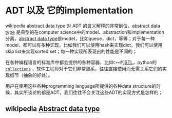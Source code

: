 # ADT 以及 它的implementation

wikipedia [abstract data type](https://en.wikipedia.org/wiki/Abstract_data_type) 对 ADT 的含义解释的非常到位，[abstract data type](https://en.wikipedia.org/wiki/Abstract_data_type) 是典型的在computer science中的model、abstraction和implementation分离，[abstract data type](https://en.wikipedia.org/wiki/Abstract_data_type)是model，比如queue，dict，等等；对于每一种model，都可以有多种实现，比如我们可以使用hash来实现dict，我们可以使用skip list来实现sorted set；每一种实现所表现出的性能是不同的；

在各种编程语言的标准库中都会提供的各种容器，比如`C++`的[STL](https://en.wikipedia.org/wiki/Standard_Template_Library)，python的[`collections`](https://docs.python.org/3/library/collections.html#module-collections) ，软件工程师对于它们非常熟系，往往直接使用而无需关系它们的实现细节（抽象的好处）。

用户在使用这些各种programming language所提供的各种data structure的时候，其实所谈论的都是ADT，我们往往不会关注这些ADT的实现方式是怎样的；



## wikipedia [Abstract data type](https://en.wikipedia.org/wiki/Abstract_data_type)

